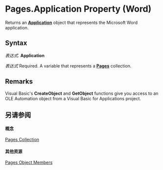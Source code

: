 
# Pages.Application Property (Word)

Returns an  **[Application](d1cf6f8f-4e88-bf01-93b4-90a83f79cb44.md)** object that represents the Microsoft Word application.


## Syntax

 _表达式_. **Application**

 _表达式_ Required. A variable that represents a **[Pages](d51e5c61-5719-c70f-b244-99507889f2dc.md)** collection.


## Remarks

Visual Basic's  **CreateObject** and **GetObject** functions give you access to an OLE Automation object from a Visual Basic for Applications project.


## 另请参阅


#### 概念


[Pages Collection](d51e5c61-5719-c70f-b244-99507889f2dc.md)
#### 其他资源


[Pages Object Members](http://msdn.microsoft.com/library/875b6ec1-5c4e-1b87-3085-0d6810c6c622%28Office.15%29.aspx)